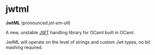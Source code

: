 # jwtml
**JwtML** (pronounced *jot-em-all*)

A new, unstable [JWT](http://jwt.io) handling library for OCaml built in OCaml. 

JwtML will operate on the level of strings and custom Jwt types, no bit mashing required. 